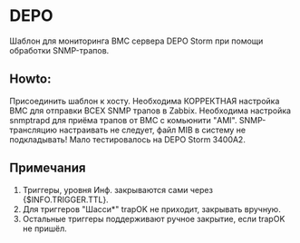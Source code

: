 # DEPO
Шаблон для мониторинга BMC сервера DEPO Storm при помощи обработки SNMP-трапов.

## Howto:
Присоединить шаблон к хосту. Необходима КОРРЕКТНАЯ настройка BMC для отправки ВСЕХ SNMP трапов в Zabbix.
Необходима настройка snmptrapd для приёма трапов от BMC с комьюнити "AMI".
SNMP-трансляцию настраивать не следует, файл MIB в систему не подкладывать!
Мало тестировалось на DEPO Storm 3400A2.

## Примечания
1. Триггеры, уровня Инф. закрываются сами через {$INFO.TRIGGER.TTL}.
2. Для триггеров "Шасси*" trapOK не приходит, закрывать вручную.
3. Остальные триггеры поддерживают ручное закрытие, если trapOK не пришёл.
